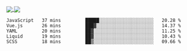 <a href="https://www.mvuljevas.com">
    <img align="center" src="https://github-readme-stats.vercel.app/api?username=mvuljevas&show_icons=true&theme=dracula" />
</a>
<a href="https://www.mvuljevas.com">
    <img align="center" src="https://github-readme-stats.vercel.app/api/top-langs/?username=mvuljevas&theme=dracula&layout=compact" />
</a>

<br>

<!--START_SECTION:waka-->
```text
JavaScript   37 mins         █████░░░░░░░░░░░░░░░░░░░░   20.28 % 
Vue.js       26 mins         ███▓░░░░░░░░░░░░░░░░░░░░░   14.37 % 
YAML         20 mins         ██▓░░░░░░░░░░░░░░░░░░░░░░   11.25 % 
Liquid       19 mins         ██▓░░░░░░░░░░░░░░░░░░░░░░   10.43 % 
SCSS         18 mins         ██▒░░░░░░░░░░░░░░░░░░░░░░   09.66 % 
```
<!--END_SECTION:waka-->
